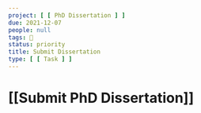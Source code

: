 ```yaml
---
project: [ [ PhD Dissertation ] ]
due: 2021-12-07
people: null
tags: 🧨
status: priority
title: Submit Dissertation
type: [ [ Task ] ]
---
```


# [[Submit PhD Dissertation]]